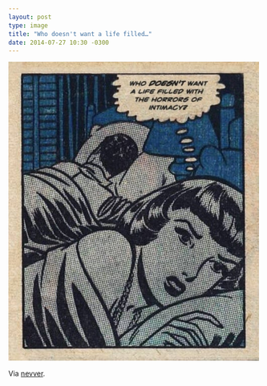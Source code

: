 ```yaml
---
layout: post
type: image
title: "Who doesn't want a life filled…"
date: 2014-07-27 10:30 -0300
---
```

![Quadrinho com estética antiga, mostrando casal na cama, mulher acordada, com um balão de pensamento com os dizeres, em inglês, “Quem não quer uma vida repleta dos horrores da intimidade?”](/assets/2014/tumblr_n9c9mmX1fz1qz6f9yo1_500.jpg)

Via [nevver](https://thisisnthappiness.com/post/92951944109/the-horrors-of-intimacy).
